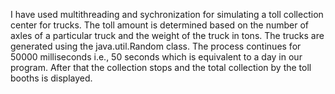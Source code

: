 I have used multithreading and sychronization for simulating a toll collection center for trucks. The toll amount is determined based on the number of axles of a particular truck and the weight of the truck in tons. The trucks are generated using the java.util.Random class. The process continues for 50000 milliseconds i.e., 50 seconds which is equivalent to a day in our program. After that the collection stops and the total collection by the toll booths is displayed.

